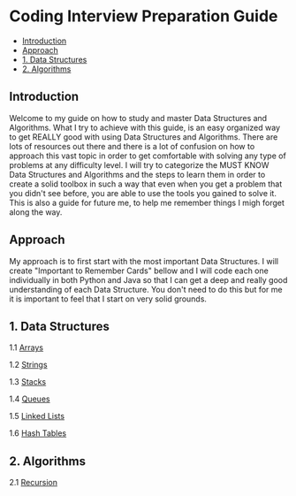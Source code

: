 # Coding Interview Preparation Guide

- [Introduction](#introduction)
- [Approach](#approach)
- [1. Data Structures](#1-data-structures)
- [2. Algorithms](#2-algorithms)

## Introduction

Welcome to my guide on how to study and master Data Structures and Algorithms. What I try to achieve with this guide, is an easy organized way to get REALLY good with using Data Structures and Algorithms. There are lots of resources out there and there is a lot of confusion on how to approach this vast topic in order to get comfortable with solving any type of problems at any difficulty level. I will try to categorize the MUST KNOW Data Structures and Algorithms and the steps to learn them in order to create a solid toolbox in such a way that even when you get a problem that you didn't see before, you are able to use the tools you gained to solve it.
This is also a guide for future me, to help me remember things I migh forget along the way.

## Approach

My approach is to first start with the most important Data Structures. I will create "Important to Remember Cards" bellow and I will code each one individually in both Python and Java so that I can get a deep and really good understanding of each Data Structure. You don't need to do this but for me it is important to feel that I start on very solid grounds.

## 1. Data Structures

1.1 [Arrays](https://github.com/andreivisan/interviews/blob/master/datastructures/arrays)

1.2 [Strings](https://github.com/andreivisan/interviews/blob/master/datastructures/strings)

1.3 [Stacks](https://github.com/andreivisan/interviews/blob/master/datastructures/stacks)

1.4 [Queues](https://github.com/andreivisan/interviews/blob/master/datastructures/queues)

1.5 [Linked Lists](https://github.com/andreivisan/interviews/blob/master/datastructures/linkedlist)

1.6 [Hash Tables](https://github.com/andreivisan/interviews/blob/master/datastructures/hashtables)

## 2. Algorithms

2.1 [Recursion](https://github.com/andreivisan/interviews/blob/master/algorithms/recursion)
